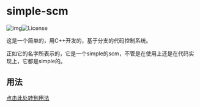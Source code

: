 # simple-scm
![img](https://camo.githubusercontent.com/90b32bfb219b2d448c41943f6cf87179badb3ce5f7bb1b4f1d1c688f1760e776/68747470733a2f2f696d672e736869656c64732e696f2f62616467652f636f64652532307374796c652d7374616e646172642d677265656e2e7376673f7374796c653d666c61742d737175617265)![License](https://camo.githubusercontent.com/fd15b0e31504228d27fee0e7a9d3d4529d03a4b6a5d3ce8df340542c1ce872bf/68747470733a2f2f696d672e736869656c64732e696f2f62616467652f4c6963656e73652d417061636865253230322e302d677265656e2e737667)

这是一个简单的，用C++开发的，基于分支的代码控制系统。

正如它的名字所表示的，它是一个simple的scm，不管是在使用上还是在代码实现上，它都是simple的。



## 用法

[点击此处转到用法](docs/usage.md)
